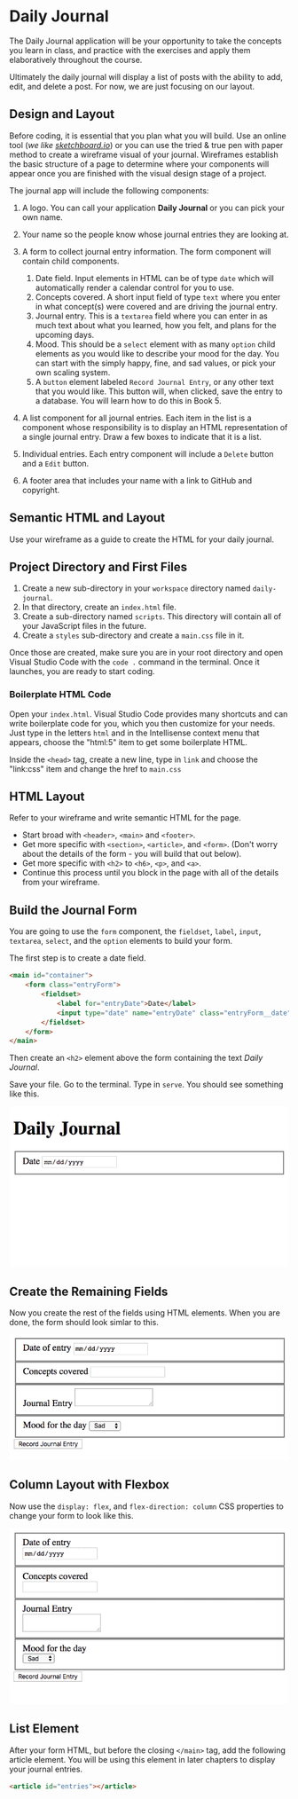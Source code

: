 # Daily Journal

The Daily Journal application will be your opportunity to take the concepts you learn in class, and practice with the exercises and apply them elaboratively throughout the course.

Ultimately the daily journal will display a list of posts with the ability to add, edit, and delete a post. For now, we are just focusing on our layout.

## Design and Layout
Before coding, it is essential that you plan what you will build. Use an online tool (_we like [sketchboard.io](https://sketchboard.io/)_) or you can use the tried &amp; true pen with paper method to create a wireframe visual of your journal. Wireframes establish the basic structure of a page to determine where your components will appear once you are finished with the visual design stage of a project.

The journal app will include the following components:

1. A logo. You can call your application **Daily Journal** or you can pick your own name.
1. Your name so the people know whose journal entries they are looking at.
1. A form to collect journal entry information. The form component will contain child components.
	1. Date field. Input elements in HTML can be of type `date` which will automatically render a calendar control for you to use.
	1. Concepts covered. A short input field of type `text` where you enter in what concept(s) were covered and are driving the journal entry.
	1. Journal entry. This is a `textarea` field where you can enter in as much text about what you learned, how you felt, and plans for the upcoming days.
	1. Mood. This should be a `select` element with as many `option` child elements as you would like to describe your mood for the day. You can start with the simply happy, fine, and sad values, or pick your own scaling system.
	1. A `button` element labeled `Record Journal Entry`, or any other text that you would like. This button will, when clicked, save the entry to a database. You will learn how to do this in Book 5.
1. A list component for all journal entries. Each item in the list is a component whose responsibility is to display an HTML representation of a single journal entry. Draw a few boxes to indicate that it is a list.
1. Individual entries. Each entry component will include a `Delete` button and a `Edit` button.

1. A footer area that includes your name with a link to GitHub and copyright.


## Semantic HTML and Layout

Use your wireframe as a guide to create the HTML for your daily journal.

## Project Directory and First Files

1. Create a new sub-directory in your `workspace` directory named `daily-journal`.
1. In that directory, create an `index.html` file.
1. Create a sub-directory named `scripts`. This directory will contain all of your JavaScript files in the future.
1. Create a `styles` sub-directory and create a `main.css` file in it.

Once those are created, make sure you are in your root directory and open Visual Studio Code with the `code .` command in the terminal. Once it launches, you are ready to start coding.

### Boilerplate HTML Code

Open your `index.html`. Visual Studio Code provides many shortcuts and can write boilerplate code for you, which you then customize for your needs. Just type in the letters `html` and in the Intellisense context menu that appears, choose the "html:5" item to get some boilerplate HTML.

Inside the `<head>` tag, create a new line, type in `link` and choose the "link:css" item and change the href to `main.css`

## HTML Layout

Refer to your wireframe and write semantic HTML for the page.

* Start broad with `<header>`, `<main>` and `<footer>`.
* Get more specific with `<section>`, `<article>`, and `<form>`. (Don't worry about the details of the form - you will build that out below).
* Get more specific with `<h2>` to `<h6>`, `<p>`, and `<a>`.
* Continue this process until you block in the page with all of the details from your wireframe.


## Build the Journal Form

You are going to use the `form` component, the `fieldset`, `label`, `input`, `textarea`, `select`, and the `option` elements to build your form.

The first step is to create a date field.

```html
<main id="container">
    <form class="entryForm">
        <fieldset>
            <label for="entryDate">Date</label>
            <input type="date" name="entryDate" class="entryForm__date">
        </fieldset>
    </form>
</main>
```

Then create an `<h2>` element above the form containing the text _Daily Journal_.

Save your file. Go to the terminal. Type in `serve`. You should see something like this.

![date field in action](./images/Qy2gJq5gv8.gif)

## Create the Remaining Fields

Now you create the rest of the fields using HTML elements. When you are done, the form should look simlar to this.

![](./images/daily-journal-basic-layout.png)


## Column Layout with Flexbox

Now use the `display: flex`, and `flex-direction: column` CSS properties to change your form to look like this.

![image](./images/P5FPNsVInT.gif)

## List Element

After your form HTML, but before the closing `</main>` tag, add the following article element. You will be using this element in later chapters to display your journal entries.

```html
<article id="entries"></article>
```
